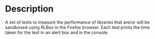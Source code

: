 # Description

A set of tests to measure the performance of libraries that are/or will be
sandboxed using RLBox in the Firefox browser. Each test prints the time taken
for the test in an alert box and in the console.
